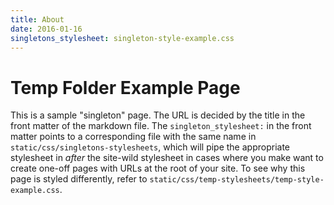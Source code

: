 ```yaml
---
title: About
date: 2016-01-16
singletons_stylesheet: singleton-style-example.css
---
```


# Temp Folder Example Page

This is a sample "singleton" page. The URL is decided by the title in the front matter of the markdown file. The `singleton_stylesheet:` in the front matter points to a corresponding file with the same name in `static/css/singletons-stylesheets`, which will pipe the appropriate stylesheet in *after* the site-wild stylesheet in cases where you make want to create one-off pages with URLs at the root of your site. To see why this page is styled differently, refer to `static/css/temp-stylesheets/temp-style-example.css`.
